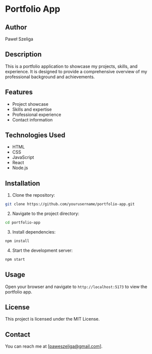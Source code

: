 # Portfolio App

## Author
Paweł Szeliga

## Description
This is a portfolio application to showcase my projects, skills, and experience. It is designed to provide a comprehensive overview of my professional background and achievements.

## Features
- Project showcase
- Skills and expertise
- Professional experience
- Contact information

## Technologies Used
- HTML
- CSS
- JavaScript
- React
- Node.js

## Installation
1. Clone the repository:
  ```bash
  git clone https://github.com/yourusername/portfolio-app.git
  ```
2. Navigate to the project directory:
  ```bash
  cd portfolio-app
  ```
3. Install dependencies:
  ```bash
  npm install
  ```
4. Start the development server:
  ```bash
  npm start
  ```

## Usage
Open your browser and navigate to `http://localhost:5173` to view the portfolio app.

## License
This project is licensed under the MIT License.

## Contact
You can reach me at [paweszeliga@gmail.com].
